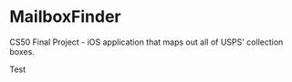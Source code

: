 # MailboxFinder
CS50 Final Project - iOS application that maps out all of USPS' collection boxes.


Test
